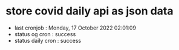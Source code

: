 # store covid daily api as json data

- last cronjob : Monday, 17 October 2022 02:01:09
- status og cron : success
- status daily cron : success
      
      